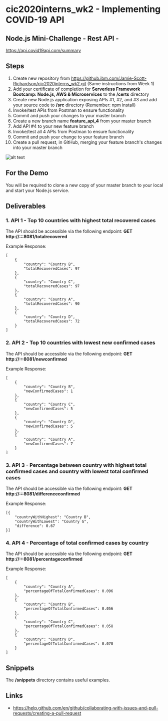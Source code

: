 # cic2020interns_wk2 - Implementing COVID-19 API
## Node.js Mini-Challenge - Rest API - 
https://api.covid19api.com/summary

## Steps
1. Create new repository from https://github.ibm.com/Jamie-Scott-Richardson/cic2020interns_wk2.git (Same instructions from Week 1)
2. Add your certificate of completion for **Serverless Framework Bootcamp: Node.js, AWS & Microservices** to the **/certs** directory
3. Create new Node.js application exposing APIs #1, #2, and #3 and add your source code to **/src** directory (Remember: npm install)
4. Invoke/test APIs from Postman to ensure functionality
5. Commit and push your changes to your master branch
6. Create a new branch name **feature_api_4** from your master branch
7. Add API #4 to your new feature branch
8. Invoke/test all 4 APIs from Postman to ensure functionality
9. Commit and push your change to your feature branch
10. Create a pull request, in GitHub, merging your feature branch's changes into your master branch

![alt text](https://media.github.ibm.com/user/203313/files/fcbbc300-b5f5-11ea-9d3e-f5aa66402e51)

## For the Demo
You will be required to clone a new copy of your master branch to your local and start your Node.js service.

## Deliverables
### 1. API 1 - Top 10 countries with highest total recovered cases
The API should be accessible via the following endpoint: **GET http://:::8081/totalrecovered**

Example Response:
```
[
    {
		"country": "Country B",
		"totalRecoveredCases": 97
	},
	{
		"country": "Country C",
		"totalRecoveredCases": 97
	},
	{
		"country": "Country A",
		"totalRecoveredCases": 90
	},
	{
		"country": "Country D",
		"totalRecoveredCases": 72
	}
]
```

### 2. API 2 - Top 10 countries with lowest new confirmed cases
The API should be accessible via the following endpoint: **GET http://:::8081/newconfirmed**

Example Response:
```
[
    {
		"country": "Country B",
		"newConfirmedCases": 1
	},
	{
		"country": "Country C",
		"newConfirmedCases": 5
	},
	{
		"country": "Country D",
		"newConfirmedCases": 5
	},
	{
		"country": "Country A",
		"newConfirmedCases": 7
	}
]
```

### 3. API 3 - Percentage between country with highest total confirmed cases and country with lowest total confirmed cases
The API should be accessible via the following endpoint: **GET http://:::8081/differenceconfirmed**

Example Response:
```
[{
	"countryWithHighest": "Country B",
	"countryWithLowest": "Country G",
	"difference": 0.67
}]
```

### 4. API 4 - Percentage of total confirmed cases by country
The API should be accessible via the following endpoint: **GET http://:::8081/percentageconfirmed**

Example Response:
```
[
    {
		"country": "Country A",
		"percentageOfTotalConfirmedCases": 0.096
	},
	{
		"country": "Country B",
		"percentageOfTotalConfirmedCases": 0.056
	},
	{
		"country": "Country C",
		"percentageOfTotalConfirmedCases": 0.058
	},
	{
		"country": "Country D",
		"percentageOfTotalConfirmedCases": 0.078
	}
]
```

## Snippets
The **/snippets** directory contains useful examples.

## Links
- https://help.github.com/en/github/collaborating-with-issues-and-pull-requests/creating-a-pull-request
